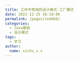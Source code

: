 ```yaml
---
title: 工作中常用的设计模式-工厂模式
date: 2022-12-25 16:18:06
permalink: /pages/cedd66/
categories:
  - Java基础
  - 设计模式
tags:
  - 学习
author: 
  name: xichu_v_v
---
```


